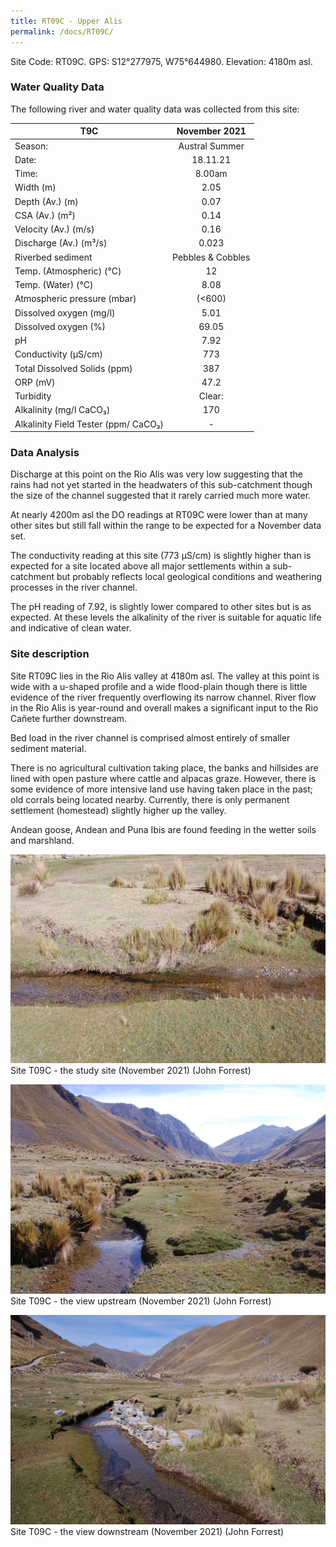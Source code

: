```yaml
---
title: RT09C - Upper Alis
permalink: /docs/RT09C/
---
```



Site Code: RT09C.  GPS: S12°277975, W75°644980. Elevation:
4180m asl.


### Water Quality Data

The following river and water quality data was collected from this site:

|     T9C                                     |       November 2021      |
|---------------------------------------------|:------------------------:|
|     Season:                                 |       Austral Summer     |
|     Date:                                   |          18.11.21        |
|     Time:                                   |           8.00am         |
|     Width (m)                               |            2.05          |
|     Depth (Av.) (m)                         |            0.07          |
|     CSA (Av.) (m²)                          |            0.14          |
|     Velocity (Av.) (m/s)                    |            0.16          |
|     Discharge (Av.) (m³/s)                  |           0.023          |
|     Riverbed sediment                       |     Pebbles & Cobbles    |
|     Temp. (Atmospheric) (°C)                |             12           |
|     Temp. (Water) (°C)                      |            8.08          |
|     Atmospheric pressure (mbar)             |           (<600)         |
|     Dissolved oxygen (mg/l)                 |            5.01          |
|     Dissolved oxygen (%)                    |           69.05          |
|     pH                                      |            7.92          |
|     Conductivity (µS/cm)                    |            773           |
|     Total Dissolved Solids (ppm)            |            387           |
|     ORP (mV)                                |            47.2          |
|     Turbidity                               |           Clear:         |
|     Alkalinity (mg/l CaCO₃)                 |            170           |
|     Alkalinity Field Tester (ppm/ CaCO₃)    |             -            |


### Data Analysis
Discharge at this point on the Rio Alis was very low suggesting that the rains had not yet started in the headwaters of this sub-catchment though the size of the channel suggested that it rarely carried much more water.

At nearly 4200m asl the DO readings at RT09C were lower than at many other sites but still fall within the range to be expected for a November data set. 

The conductivity reading at this site (773 µS/cm) is slightly higher than is expected for a site located above all major settlements within a sub-catchment but probably reflects local geological conditions and weathering processes in the river channel.

The pH reading of 7.92, is slightly lower compared to other sites but is as expected. At these levels the alkalinity of the river is suitable for aquatic life and indicative of clean water. 


### Site description
Site RT09C lies in the Rio Alis valley at 4180m asl. The valley at this point is wide with a u-shaped profile and a wide flood-plain though there is little evidence of the river frequently overflowing its narrow channel. River flow in the Rio Alis is year-round and overall makes a significant input to the Rio Cañete further downstream.

Bed load in the river channel is comprised almost entirely of smaller sediment material. 

There is no agricultural cultivation taking place, the banks and hillsides are lined with open pasture where cattle and alpacas graze. However, there is some evidence of more intensive land use having taken place in the past; old corrals being located nearby. Currently, there is only permanent settlement (homestead) slightly higher up the valley. 

Andean goose, Andean and Puna Ibis are found feeding in the wetter soils and marshland.  



![Site T9C - the study site. (John Forrest)](/assets/SiteDescriptions/T9/T9CSite.JPG)
Site T09C - the study site (November 2021) (John Forrest)


![Site T9C - the study site. (John Forrest)](/assets/SiteDescriptions/T9/T9CViewupstream.JPG)
Site T09C - the view upstream (November 2021) (John Forrest)


![Site T9C - the study site. (John Forrest)](/assets/SiteDescriptions/T9/T9CViewdownstream.JPG)
Site T09C - the view downstream (November 2021) (John Forrest)


